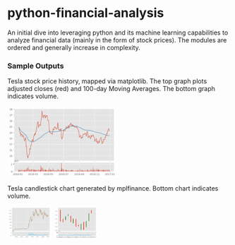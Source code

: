 # python-financial-analysis
An initial dive into leveraging python and its machine learning capabilities to analyze financial data (mainly in the form of stock prices). The modules are ordered and generally increase in complexity.

### Sample Outputs
Tesla stock price history, mapped via matplotlib. The top graph plots adjusted closes (red) and 100-day Moving Averages. The bottom graph indicates volume.

<img src="https://github.com/andrewlye/python-financial-analysis/blob/main/sample-outputs/tsla-100ma.png" width=50% height=50%>

Tesla candlestick chart generated by mplfinance. Bottom chart indicates volume.
<p float="left">
<img src="https://github.com/andrewlye/python-financial-analysis/blob/main/sample-outputs/candlestick-1.png" width=20% height=20%> <img src="https://github.com/andrewlye/python-financial-analysis/blob/main/sample-outputs/candlestick-2.png" width=20% height=20%>
</p>
